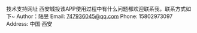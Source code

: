 技术支持网址 西安城投该APP使用过程中有什么问题都欢迎联系我，联系方式如下~
Author：陆昱
Email: 747936045@qq.com
Phone: 15802973097
Address: 中国·西安
